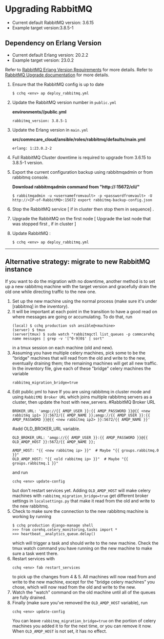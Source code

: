 # Upgrading RabbitMQ 

* Current default RabbitMQ version: 3.6.15
* Example target version:3.8.5-1
## Dependency on Erlang Version
* Current default Erlang version: 20.2.2
* Example target version: 23.0.2 

Refer to [RabbitMQ Erlang Version Requirements](https://www.rabbitmq.com/which-erlang.html) for more details.
Refer to [RabbitMQ Upgrade documentation](https://www.rabbitmq.com/upgrade.html#rabbitmq-cluster-configuration) for more details.

1. Ensure that the RabbitMQ  config is up to date

    ```
    $ cchq <env> ap deploy_rabbitmq.yml
    ```

2. Update the RabbitMQ version number in `public.yml`

    **environments/<env>/public.yml**
    ```
    rabbitmq_version: 3.8.5-1
    ```
3. Update the Erlang version in `main.yml`

   **src/commcare_cloud/ansible/roles/rabbitmq/defaults/main.yml**
   ```
   erlang: 1:23.0.2-2
   ```

4. Full RabbitMQ Cluster downtime is required to upgrade from 3.6.15 to 3.8.5-1 version. 
   

5. Export the current configuration backup using rabbitmqadmin or from rabbitmq console.

    **Download rabbitmqadmin command from "http://<IP-of-RabbitMQ>:15672/cli/"**
    ```
    $ rabbitmqadmin -u <usernamefromvault> -p <passwordfromvault> -U http://<IP-of-RabbitMQ>:15672 export rabbitmq-backup-config.json
    ```

6. Stop the RabbitMQ service [ if in cluster then stop them in sequence] .

7. Upgrade the RabbitMQ on the first node [ Upgrade the last node that was stopped first , if in cluster ]

8. Update RabbitMQ :

    ```
    $ cchq <env> ap deploy_rabbitmq.yml
    ```

----

## Alternative strategy: migrate to new RabbitMQ instance

If you want to do the migration with no downtime, another method is to set up a new rabbitmq machine
with the target version and gracefully drain the old one while directing traffic to the new one.

1. Set up the new machine using the normal process (make sure it's under [rabbitmq] in the inventory).
2. It will be important at each point in the transition to have a good read on where messages are going
    or accumulating. To do that, run
    ```
    (local) $ cchq production ssh ansible@<machine>
    (server) $ tmux
    (server|tmux) $ sudo watch "rabbitmqctl list_queues -p commcarehq name messages | grep -v '[^0-9]0$' | sort"
    ```
    in a tmux session on each machine (old and new).
3. Assuming you have multiple celery machines, pick some to be the "bridge" machines that
    will read from the old and write to the new, eventually draining them; the remaining machines will get
    all new traffic. In the inventory file, give each of these "bridge" celery machines the variable
    ```
    rabbitmq_migration_bridge=true
    ```
4. Edit public.yml to have
    If you are using rabbitmq in cluster mode and using `RabbitMQ Broker URL` which joins multiple rabbitmq servers as a cluster, then update the host with new_servers.
    #RabbitMQ Broker URL
    ```
    BROKER_URL: 'amqp://{{ AMQP_USER }}:{{ AMQP_PASSWORD }}@{{ <new rabbitmq ip1> }}:5672/{{ AMQP_NAME }};amqp://{{ AMQP_USER }}:{{ AMQP_PASSWORD }}@{{ <new rabbitmq ip2> }}:5672/{{ AMQP_NAME }}'
    ```
    #add OLD_BROKER_URL variable.
    ```
    OLD_BROKER_URL: 'amqp://{{ AMQP_USER }}:{{ AMQP_PASSWORD }}@{{ OLD_AMQP_HOST }}:5672/{{ AMQP_NAME }};
    ```
    ```
    AMQP_HOST: "{{ <new rabbitmq ip> }}"  # Maybe "{{ groups.rabbitmq.0 }}"
    OLD_AMQP_HOST: "{{ <old rabbitmq ip> }}"  # Maybe "{{ groups.rabbitmq.1 }}"
    ```
   and run
    ```
    cchq <env> update-config
    ```
   but don't restart services yet.
   Adding `OLD_AMQP_HOST` will make celery machines with `rabbitmq_migration_bridge=true` get different
   broker settings in `localsettings.py` that make it read from the old and write to the new rabbitmq. 
5. Check to make sure the connection to the new rabbitmq machine is working by running
    ```
    $ cchq production django-manage shell
    >>> from corehq.celery_monitoring.tasks import *
    >>> heartbeat__analytics_queue.delay()
    ```
    which will trigger a task and should write to the new machine. Check the tmux watch command you have running
    on the new machine to make sure a task went there.
6. Restart services with
    ```
    cchq <env> fab restart_services
    ```
    to pick up the changes from 4 & 5. All machines will now read from and write to the new machine,
    except for the "bridge celery machines" you chose, which will now read from the old and write to the new.
7. Watch the "watch" command on the old machine until all of the queues are fully drained. 
8. Finally (make sure you've removed the `OLD_AMQP_HOST` variable), run
    ```
    cchq <env> update-config
    ```
   You can leave `rabbitmq_migration_bridge=true` on the portion of celery machines you added it to
   for the next time, or you can remove it now. When `OLD_AMQP_HOST` is not set, it has no effect.
